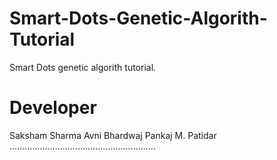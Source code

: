 # Smart-Dots-Genetic-Algorith-Tutorial
Smart Dots genetic algorith tutorial.
# Developer
Saksham Sharma
Avni Bhardwaj
Pankaj M. Patidar
..........................................................

